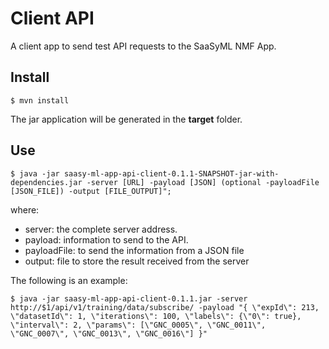 # Client API

A client app to send test API requests to the SaaSyML NMF App.

## Install 

```shell
$ mvn install
```

The jar application will be generated in the **target** folder.

## Use

```shell
$ java -jar saasy-ml-app-api-client-0.1.1-SNAPSHOT-jar-with-dependencies.jar -server [URL] -payload [JSON] (optional -payloadFile [JSON_FILE]) -output [FILE_OUTPUT]";
```

where: 

- server: the complete server address.
- payload: information to send to the API.
- payloadFile: to send the information from a JSON file
- output: file to store the result received from the server

The following is an example:

```shell
$ java -jar saasy-ml-app-api-client-0.1.1.jar -server http://$1/api/v1/training/data/subscribe/ -payload "{ \"expId\": 213, \"datasetId\": 1, \"iterations\": 100, \"labels\": {\"0\": true}, \"interval\": 2, \"params\": [\"GNC_0005\", \"GNC_0011\", \"GNC_0007\", \"GNC_0013\", \"GNC_0016\"] }" 
```
